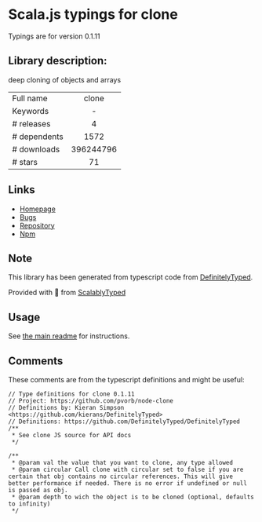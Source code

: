 
# Scala.js typings for clone

Typings are for version 0.1.11

## Library description:
deep cloning of objects and arrays

|                    |                 |
| ------------------ | :-------------: |
| Full name          | clone |
| Keywords           | - |
| # releases         | 4 |
| # dependents       | 1572 |
| # downloads        | 396244796 |
| # stars            | 71 |

## Links
- [Homepage](https://github.com/pvorb/node-clone#readme)
- [Bugs](https://github.com/pvorb/node-clone/issues)
- [Repository](https://github.com/pvorb/node-clone)
- [Npm](https://www.npmjs.com/package/clone)
    


## Note
This library has been generated from typescript code from [DefinitelyTyped](https://definitelytyped.org).

Provided with :purple_heart: from [ScalablyTyped](https://github.com/oyvindberg/ScalablyTyped)

## Usage
See [the main readme](../../readme.md) for instructions.

## Comments

These comments are from the typescript definitions and might be useful:
```
// Type definitions for clone 0.1.11
// Project: https://github.com/pvorb/node-clone
// Definitions by: Kieran Simpson <https://github.com/kierans/DefinitelyTyped>
// Definitions: https://github.com/DefinitelyTyped/DefinitelyTyped
/**
 * See clone JS source for API docs
 */

/**
 * @param val the value that you want to clone, any type allowed
 * @param circular Call clone with circular set to false if you are certain that obj contains no circular references. This will give better performance if needed. There is no error if undefined or null is passed as obj.
 * @param depth to wich the object is to be cloned (optional, defaults to infinity)
 */

```

